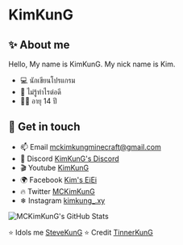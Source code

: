 # KimKunG

## ✨ About me

Hello, My name is KimKunG. My nick name is Kim.

- 💻 นักเขียนโปรแกรม
- 🤔 ไม่รู้ทำไรต่อดี
- 👦🏻 อายุ 14 ปี

## 💖 Get in touch
- 📫 Email [mckimkungminecraft@gmail.com](mailto:mckimkungminecraft@gmail.com)
- 💬 Discord [KimKunG's Discord](https://discord.gg/nxquHrHYum2)
- 🎬 Youtube [KimKunG](https://www.youtube.com/channel/UCX6wEnq8kEtFqgw11ZLjBvg)
- 🌍 Facebook [Kim's EiEi](https://www.facebook.com/profile.php?id=100014448785391g)
- 🔥 Twitter [MCKimKunG](https://twitter.com/MCKimKunG)
- ❄ Instagram [kimkung_.xy](https://www.instagram.com/kimkung_.xy)

<img src="https://github-readme-stats.vercel.app/api?username=MCKimKunG&show_icons=true&hide_border=true&count_private=true&theme=shades-of-purple&icon_color=fad000" alt="MCKimKunG's GitHub Stats">

⭐️ Idols me [SteveKunG](https://github.com/SteveKunG)
⭐️ Credit [TinnerKunG](https://github.com/TinnerKung)

<!--
**MCKimKunG/MCKimKunG** is a ✨ _special_ ✨ repository because its `README.md` (this file) appears on your GitHub profile.

Here are some ideas to get you started:

- 🔭 I’m currently working on ...
- 🌱 I’m currently learning ...
- 👯 I’m looking to collaborate on ...
- 🤔 I’m looking for help with ...
- 💬 Ask me about ...
- 📫 How to reach me: ...
- 😄 Pronouns: ...
- ⚡ Fun fact: ...
-->
